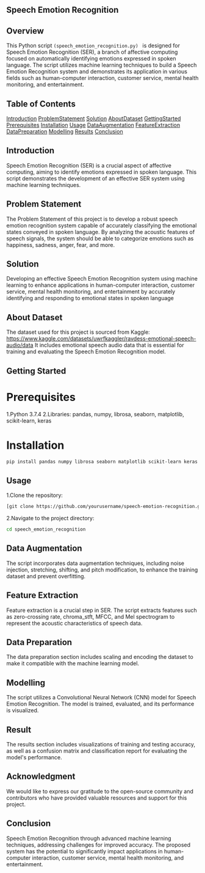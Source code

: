 ## Speech Emotion Recognition

## Overview

This Python script ```(speech_emotion_recognition.py) ``` is designed for Speech Emotion Recognition (SER), a branch of affective computing focused on automatically identifying emotions expressed in spoken language. The script utilizes machine learning techniques to build a Speech Emotion Recognition system and demonstrates its application in various fields such as human-computer interaction, customer service, mental health monitoring, and entertainment.

## Table of Contents

[Introduction](#Introduction)
[ProblemStatement](#ProblemStatement)
[Solution](#Solution)
[AboutDataset](#AboutDataset)
[GettingStarted](#GettingStarted)
[Prerequisites](#Prerequisites)
     [Installation](#Installation)
     [Usage](#Usage)
[DataAugmentation](#DataAgumentation)
[FeatureExtraction](#FeatureExtraction)
[DataPreparation](#DataPreparation)
[Modelling](#Modelling)
[Results](#Results)
[Conclusion](#Conclusion)

## Introduction

Speech Emotion Recognition (SER) is a crucial aspect of affective computing, aiming to identify emotions expressed in spoken language. 
This script demonstrates the development of an effective SER system using machine learning techniques.

## Problem Statement

The Problem Statement of this project is to develop a robust speech emotion recognition system capable
of accurately classifying the emotional states conveyed in spoken language. By analyzing the
acoustic features of speech signals, the system should be able to categorize emotions such as
happiness, sadness, anger, fear, and more.

## Solution

Developing an effective Speech Emotion Recognition system using machine learning to enhance applications 
in human-computer interaction, customer service, mental health monitoring, and entertainment by accurately 
identifying and responding to emotional states in spoken language

## About Dataset

The dataset used for this project is sourced from Kaggle: https://www.kaggle.com/datasets/uwrfkaggler/ravdess-emotional-speech-audio/data
It includes emotional speech audio data that is essential for training and evaluating the Speech Emotion Recognition model.

##   Getting Started

# Prerequisites

1.Python 3.7.4
2.Libraries: pandas, numpy, librosa, seaborn, matplotlib, scikit-learn, keras

# Installation

```bash
pip install pandas numpy librosa seaborn matplotlib scikit-learn keras
```

## Usage

1.Clone the repository:

 ```bash
[git clone https://github.com/yourusername/speech-emotion-recognition.git](https://github.com/Aarthilgsn/CVIP_DataScience.git)
```
2.Navigate to the project directory:

```bash
cd speech_emotion_recognition
```

## Data Augmentation

The script incorporates data augmentation techniques, including noise injection, stretching, shifting, 
and pitch modification, to enhance the training dataset and prevent overfitting.

## Feature Extraction

Feature extraction is a crucial step in SER. The script extracts features such as zero-crossing rate,
chroma_stft, MFCC, and Mel spectrogram to represent the acoustic characteristics of speech data.

## Data Preparation

The data preparation section includes scaling and encoding the dataset to make it 
compatible with the machine learning model.

## Modelling

The script utilizes a Convolutional Neural Network (CNN) model for Speech Emotion Recognition. 
The model is trained, evaluated, and its performance is visualized.

## Result

The results section includes visualizations of training and testing accuracy, as well as a 
confusion matrix and classification report for evaluating the model's performance.

## Acknowledgment

We would like to express our gratitude to the open-source community and contributors who have
provided valuable resources and support for this project.

## Conclusion

Speech Emotion Recognition through advanced machine learning techniques, addressing challenges 
for improved accuracy. The proposed system has the potential to significantly impact applications
in human-computer interaction, customer service, mental health monitoring, and entertainment.











